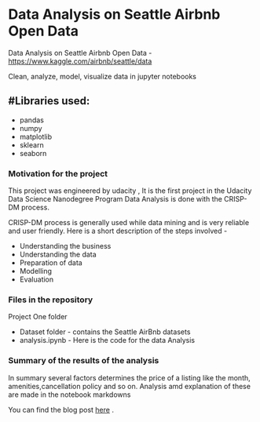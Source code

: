 # Data Analysis on Seattle Airbnb Open Data

 Data Analysis on Seattle Airbnb Open Data - https://www.kaggle.com/airbnb/seattle/data
 
 Clean, analyze, model, visualize data in jupyter notebooks
 
 ## #Libraries used:
 * pandas
 * numpy 
 * matplotlib
 * sklearn
 * seaborn
 
 ### Motivation for the project
 This project was engineered by udacity ,
 It is the first project in the Udacity Data Science Nanodegree Program
 Data Analysis is done with the CRISP-DM process.
 
CRISP-DM process is generally used while data mining and is very reliable and user friendly. Here is a short description of the steps involved -
* Understanding the business 
* Understanding the data 
* Preparation of data 
* Modelling 
* Evaluation 
 
 ### Files in the repository 
 
 Project One folder 
 * Dataset folder - contains the Seattle AirBnb datasets
 * analysis.ipynb - Here is the code for the data Analysis
 
### Summary of the results of the analysis
 In summary several factors determines the price of a listing like the month, amenities,cancellation policy and so on. 
 Analysis amd explanation of these are made in the notebook markdowns
 
You can find the blog post [here](https://medium.com/@muniratsulaimon/data-analysis-on-seattle-airbnb-open-data-87865d281abe?source=friends_link&sk=25bed8e8ea0b6624297fc2246daeb7c7) .
